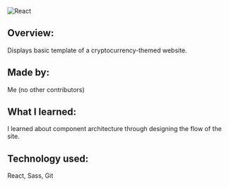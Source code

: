 ![React](https://img.shields.io/badge/React-%2320232a.svg?logo=react&style=flat)

## Overview:
Displays basic template of a cryptocurrency-themed website.
## Made by:
Me (no other contributors)
## What I learned:
I learned about component architecture through designing the flow of the site.
## Technology used:
React, Sass, Git
